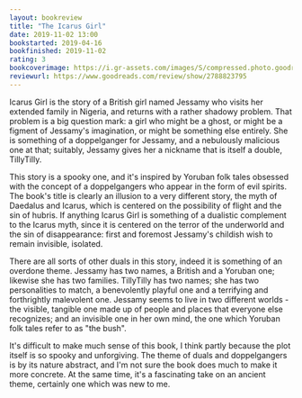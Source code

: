 ```yaml
---
layout: bookreview
title: "The Icarus Girl"
date: 2019-11-02 13:00
bookstarted: 2019-04-16
bookfinished: 2019-11-02
rating: 3
bookcoverimage: https://i.gr-assets.com/images/S/compressed.photo.goodreads.com/books/1320554010l/139724._SX98_.jpg
reviewurl: https://www.goodreads.com/review/show/2788823795
---
```


Icarus Girl is the story of a British girl named Jessamy who visits her extended family in Nigeria, and returns with a rather shadowy problem. That problem is a big question mark: a girl who might be a ghost, or might be a figment of Jessamy's imagination, or might be something else entirely. She is something of a doppelganger for Jessamy, and a nebulously malicious one at that; suitably, Jessamy gives her a nickname that is itself a double, TillyTilly.



This story is a spooky one, and it's inspired by Yoruban folk tales obsessed with the concept of a doppelgangers who appear in the form of evil spirits. The book's title is clearly an illusion to a very different story, the myth of Daedalus and Icarus, which is centered on the possibility of flight and the sin of hubris. If anything Icarus Girl is something of a dualistic complement to the Icarus myth, since it is centered on the terror of the underworld and the sin of disappearance: first and foremost Jessamy's childish wish to remain invisible, isolated.



There are all sorts of other duals in this story, indeed it is something of an overdone theme. Jessamy has two names, a British and a Yoruban one; likewise she has two families. TillyTilly has two names; she has two personalities to match, a benevolently playful one and a terrifying and forthrightly malevolent one. Jessamy seems to live in two different worlds - the visible, tangible one made up of people and places that everyone else recognizes; and an invisible one in her own mind, the one which Yoruban folk tales refer to as "the bush".



It's difficult to make much sense of this book, I think partly because the plot itself is so spooky and unforgiving. The theme of duals and doppelgangers is by its nature abstract, and I'm not sure the book does much to make it more concrete. At the same time, it's a fascinating take on an ancient theme, certainly one which was new to me.
